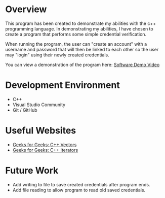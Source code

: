 # Overview

This program has been created to demonstrate my abilities with the c++ programming language. In demonstrating my abilities, I have chosen to create a program that performs some simple credential verification.

When running the program, the user can "create an account" with a username and password that will then be linked to each other so the user may "login" using their newly created credentials.

You can view a demonstration of the program here: [Software Demo Video](http://youtube.link.goes.here)

# Development Environment

* C++
* Visual Studio Community
* Git / GitHub

# Useful Websites

* [Geeks for Geeks: C++ Vectors]([http://url.link.goes.here](https://www.geeksforgeeks.org/vector-in-cpp-stl/))
* [Geeks for Geeks: C++ Iterators]([http://url.link.goes.here](https://www.geeksforgeeks.org/iterators-c-stl/))

# Future Work

* Add writing to file to save created credentials after program ends.
* Add file reading to allow program to read old saved credentials.
